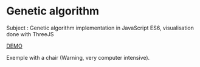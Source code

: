 # Genetic algorithm
Subject : Genetic algorithm implementation in JavaScript ES6, visualisation done with ThreeJS

[DEMO](https://jmetterrothan-genetic-threejs.netlify.com/)

Exemple with a chair (Warning, very computer intensive).
